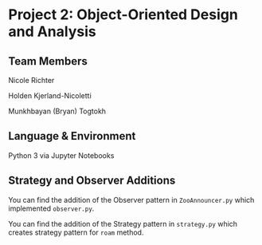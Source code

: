 # Project 2: Object-Oriented Design and Analysis

## Team Members

Nicole Richter

Holden Kjerland-Nicoletti

Munkhbayan (Bryan) Togtokh

## Language & Environment

Python 3 via Jupyter Notebooks

## Strategy and Observer Additions

You can find the addition of the Observer pattern in `ZooAnnouncer.py` which implemented `observer.py`.

You can find the addition of the Strategy pattern in `strategy.py` which creates strategy pattern for `roam` method.


